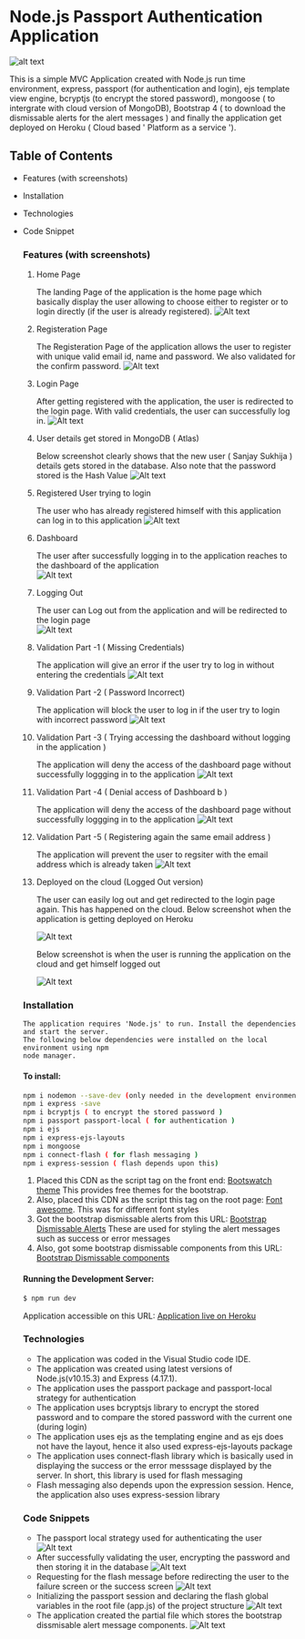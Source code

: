 # Node.js Passport Authentication Application 
![alt text](https://github.com/adam-p/markdown-here/raw/master/src/common/images/icon48.png "Logo Title Text 1")

This is a simple MVC Application created with Node.js run time environment, express, passport
(for authentication and login), ejs template view engine, bcryptjs (to encrypt the stored password),
mongoose ( to intergrate with cloud version of MongoDB), Bootstrap 4 ( to download the 
dismissable alerts for the alert messages ) and finally the application get deployed
on Heroku ( Cloud based ' Platform as a service ').

## Table of Contents

  - Features (with screenshots)
  - Installation 
  - Technologies
  - Code Snippet

    ### Features (with screenshots)
  
    1. Home Page
        
        The landing Page of the application is the home page which basically display the user 
        allowing to choose either to register or to login directly (if the user is already registered).
        ![Alt text](/screenshots/Output_1.png?raw=true "Working of Web Sockets")

    2. Registeration Page
        
        The Registeration Page of the application allows the user to register with unique valid email
        id, name and password. We also validated for the confirm password. 
        ![Alt text](/screenshots/Output_2.png?raw=true "Working of Web Sockets")
    
    3. Login Page
        
        After getting registered with the application, the user is redirected to the login
        page. With valid credentials, the user can successfully log in. 
        ![Alt text](/screenshots/Output_3.png?raw=true "Working of Web Sockets")

    4. User details get stored in MongoDB ( Atlas)
        
        Below screenshot clearly shows that the new user ( Sanjay Sukhija ) details gets stored
        in the database. Also note that the password stored is the Hash Value
        ![Alt text](/screenshots/Output_4.png?raw=true "Working of Web Sockets")

    5. Registered User trying to login
        
        The user who has already registered himself with this application can log in
        to this application 
        ![Alt text](/screenshots/Output_5.png?raw=true "Working of Web Sockets")

    6. Dashboard
        
        The user after successfully logging in to the application reaches to the dashboard
        of the application  
        ![Alt text](/screenshots/Output_6.png?raw=true "Working of Web Sockets")

    7. Logging Out
        
        The user can Log out from the application and will be redirected to the login page  
        ![Alt text](/screenshots/Output_7.png?raw=true "Working of Web Sockets")

    8. Validation Part -1 ( Missing Credentials)
        
        The application will give an error if the user try to log in without entering the credentials 
        ![Alt text](/screenshots/Output_8.png?raw=true "Working of Web Sockets")

    9. Validation Part -2 ( Password Incorrect)
        
        The application will block the user to log in if the user try to login with incorrect password
        ![Alt text](/screenshots/Output_9.png?raw=true "Working of Web Sockets")

    10. Validation Part -3 ( Trying accessing the dashboard without logging in the application )
        
        The application will deny the access of the dashboard page without successfully loggging in
        to the application
        ![Alt text](/screenshots/Output_10.png?raw=true "Working of Web Sockets")

    11. Validation Part -4 ( Denial access of Dashboard b )
        
        The application will deny the access of the dashboard page without successfully loggging in
        to the application
        ![Alt text](/screenshots/Output_11.png?raw=true "Working of Web Sockets")

    12. Validation Part -5 ( Registering again the same email address  )
        
        The application will prevent the user to regsiter with the email address which is already taken
        ![Alt text](/screenshots/Output_12.png?raw=true "Working of Web Sockets")
    
    13. Deployed on the cloud (Logged Out version)
        
        The user can easily log out and get redirected to the login page again. This has happened 
        on the cloud. 
        Below screenshot when the application is getting deployed on Heroku

        ![Alt text](/screenshots/heroku_deployment_done.png?raw=true "Working of Web Sockets")

        Below screenshot is when the user is running the application on the cloud and
        get himself logged out

        ![Alt text](/screenshots/Output_13.png?raw=true "Working of Web Sockets")

    ### Installation 
  
        The application requires 'Node.js' to run. Install the dependencies and start the server.
        The following below dependencies were installed on the local environment using npm
        node manager.

    #### To install: 
  
     ```sh
    npm i nodemon --save-dev (only needed in the development environment )
    npm i express -save
    npm i bcryptjs ( to encrypt the stored password )
    npm i passport passport-local ( for authentication )
    npm i ejs
    npm i express-ejs-layouts
    npm i mongoose
    npm i connect-flash ( for flash messaging )
    npm i express-session ( flash depends upon this)
    
     ```
    1. Placed this CDN as the script tag on the front end: [Bootswatch theme](https://bootswatch.com/)
     This provides free themes for the bootstrap.
    2.  Also, placed this CDN as the script this tag on the root page: 
     [Font awesome](https://bootswatch.com/). This was for different font styles
    3. Got the bootstrap dismissable alerts from this URL:
     [Bootstrap Dismissable Alerts](https://getbootstrap.com/docs/4.5/getting-started/introduction/)
     These are used for styling the alert messages such as success or error messages
    4. Also, got some bootstrap dismissable components from this URL:
    [Bootstrap Dismissable components](https://getbootstrap.com/docs/4.5/components/alerts/#dismissing)

    #### Running the Development Server: 
   
     ```sh
    $ npm run dev
     ```

     Application accessible on this URL:
    [Application live on Heroku](https://node-passport-authentication.herokuapp.com/)

    ### Technologies 
   
    - The application was coded in the Visual Studio code IDE. 
    - The application was created using latest versions of Node.js(v10.15.3) and Express (4.17.1).
    - The application uses the passport package and passport-local strategy for authentication
    - The application uses bcryptsjs library to encrypt the stored password and to compare
      the stored password with the current one (during login)
    - The application uses ejs as the templating engine and as ejs does not have the layout,
      hence it also used express-ejs-layouts package
    - The application uses connect-flash library which is basically used in displaying the 
      success or the error messsage displayed by the server. In short, this library is used
      for flash messaging
    - Flash messaging also depends upon the expression session. Hence, the application also uses
      express-session library

    ### Code Snippets 
   
    - The passport local strategy used for authenticating the user
      ![Alt text](/screenshots/code_1.png?raw=true "passport-local")
    - After successfully validating the user, encrypting the password and then storing it
      in the database
      ![Alt text](/screenshots/code_2.png?raw=true "passport-local")
    - Requesting for the flash message before redirecting the user to the failure screen
      or the success screen
      ![Alt text](/screenshots/code_3.png?raw=true "passport-local")
    - Initializing the passport session and declaring the flash global variables in the
      root file (app.js) of the project structure
      ![Alt text](/screenshots/code_4.png?raw=true "passport-local")
    - The application created the partial file which stores the bootstrap 
      dissmisable alert message components.
      ![Alt text](/screenshots/code_5.png?raw=true "passport-local")
    
    
        


